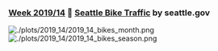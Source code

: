 ### [Week 2019/14](https://github.com/Z3tt/TidyTuesday/blob/master/R/2019_14_SeattleBikes.Rmd) 🚴 [Seattle Bike Traffic](https://www.seattletimes.com/seattle-news/transportation/what-we-can-learn-from-seattles-bike-counter-data/) by seattle.gov
![./plots/2019_14/2019_14_bikes_month.png](https://raw.githubusercontent.com/Z3tt/TidyTuesday/master/plots/2019_14/2019_14_SeattleBikes_month.png)
![./plots/2019_14/2019_14_bikes_season.png](https://raw.githubusercontent.com/Z3tt/TidyTuesday/master/plots/2019_14/2019_14_SeattleBikes_season.png)
